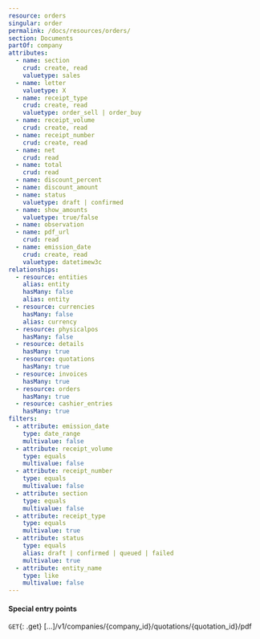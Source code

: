 ```yaml
---
resource: orders
singular: order
permalink: /docs/resources/orders/
section: Documents
partOf: company
attributes:
  - name: section
    crud: create, read
    valuetype: sales
  - name: letter
    valuetype: X
  - name: receipt_type
    crud: create, read
    valuetype: order_sell | order_buy
  - name: receipt_volume
    crud: create, read
  - name: receipt_number
    crud: create, read
  - name: net
    crud: read
  - name: total
    crud: read
  - name: discount_percent
  - name: discount_amount
  - name: status
    valuetype: draft | confirmed
  - name: show_amounts
    valuetype: true/false
  - name: observation
  - name: pdf_url
    crud: read
  - name: emission_date
    crud: create, read
    valuetype: datetimew3c
relationships:
  - resource: entities
    alias: entity
    hasMany: false
    alias: entity
  - resource: currencies
    hasMany: false
    alias: currency
  - resource: physicalpos
    hasMany: false
  - resource: details
    hasMany: true
  - resource: quotations
    hasMany: true
  - resource: invoices
    hasMany: true
  - resource: orders
    hasMany: true
  - resource: cashier_entries
    hasMany: true
filters:
  - attribute: emission_date
    type: date_range
    multivalue: false
  - attribute: receipt_volume
    type: equals
    multivalue: false
  - attribute: receipt_number
    type: equals
    multivalue: false
  - attribute: section
    type: equals
    multivalue: false
  - attribute: receipt_type
    type: equals
    multivalue: true
  - attribute: status
    type: equals
    alias: draft | confirmed | queued | failed
    multivalue: true
  - attribute: entity_name
    type: like
    multivalue: false
---
```


#### Special entry points

`GET`{: .get} [...]/v1/companies/{company_id}/quotations/{quotation_id}/pdf
